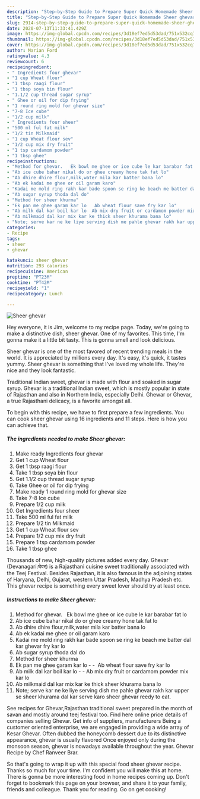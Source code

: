 ```yaml
---
description: "Step-by-Step Guide to Prepare Super Quick Homemade Sheer ghevar"
title: "Step-by-Step Guide to Prepare Super Quick Homemade Sheer ghevar"
slug: 2914-step-by-step-guide-to-prepare-super-quick-homemade-sheer-ghevar
date: 2020-07-13T11:33:41.429Z
image: https://img-global.cpcdn.com/recipes/3d18ef7ed5d53dad/751x532cq70/sheer-ghevar-recipe-main-photo.jpg
thumbnail: https://img-global.cpcdn.com/recipes/3d18ef7ed5d53dad/751x532cq70/sheer-ghevar-recipe-main-photo.jpg
cover: https://img-global.cpcdn.com/recipes/3d18ef7ed5d53dad/751x532cq70/sheer-ghevar-recipe-main-photo.jpg
author: Marian Ford
ratingvalue: 4.3
reviewcount: 6
recipeingredient:
- " Ingredients four ghevar"
- "1 cup Wheat flour"
- "1 tbsp raagi flour"
- "1 tbsp soya bin flour"
- "1.1/2 cup thread sugar syrup"
- " Ghee or oil for dip frying"
- "1 round ring mold for ghevar size"
- "7-8 Ice cube"
- "1/2 cup milk"
- " Ingredients four sheer"
- "500 ml ful fat milk"
- "1/2 tin Milkmaid"
- "1 cup Wheat flour sev"
- "1/2 cup mix dry fruit"
- "1 tsp cardamom powder"
- "1 tbsp ghee"
recipeinstructions:
- "Method for ghevar.   Ek bowl me ghee or ice cube le kar barabar fat lo"
- "Ab ice cube bahar nikal do or ghee creamy hone tak fat lo"
- "Ab dhire dhire flour,milk,water mila kar batter bana lo"
- "Ab ek kadai me ghee or oil garam karo"
- "Kadai me mold ring rakh kar bade spoon se ring ke beach me batter dal kar ghevar fry kar lo"
- "Ab sugar syrup thoda dal do"
- "Method for sheer khurma"
- "Ek pan me ghee garam kar lo   Ab wheat flour save fry kar lo"
- "Ab milk dal kar boil kar lo  Ab mix dry fruit or cardamom powder mix kar lo"
- "Ab milkmaid dal kar mix kar ke thick sheer khurama bana lo"
- "Note; serve kar ne ke liye serving dish me pahle ghevar rakh kar upper se sheer khurama dal kar serve karo sheer ghevar reedy to eat."
categories:
- Recipe
tags:
- sheer
- ghevar

katakunci: sheer ghevar 
nutrition: 293 calories
recipecuisine: American
preptime: "PT23M"
cooktime: "PT42M"
recipeyield: "1"
recipecategory: Lunch

---
```



![Sheer ghevar](https://img-global.cpcdn.com/recipes/3d18ef7ed5d53dad/751x532cq70/sheer-ghevar-recipe-main-photo.jpg)

Hey everyone, it is Jim, welcome to my recipe page. Today, we're going to make a distinctive dish, sheer ghevar. One of my favorites. This time, I'm gonna make it a little bit tasty. This is gonna smell and look delicious.

Sheer ghevar is one of the most favored of recent trending meals in the world. It is appreciated by millions every day. It's easy, it's quick, it tastes yummy. Sheer ghevar is something that I've loved my whole life. They're nice and they look fantastic.

Traditional Indian sweet, ghevar is made with flour and soaked in sugar syrup. Ghevar is a traditional Indian sweet, which is mostly popular in state of Rajasthan and also in Northern India, especially Delhi. Ghewar or Ghevar, a true Rajasthani delicacy, is a favorite amongst all.


To begin with this recipe, we have to first prepare a few ingredients. You can cook sheer ghevar using 16 ingredients and 11 steps. Here is how you can achieve that.

<!--inarticleads1-->

##### The ingredients needed to make Sheer ghevar:

1. Make ready  Ingredients four ghevar
1. Get 1 cup Wheat flour
1. Get 1 tbsp raagi flour
1. Take 1 tbsp soya bin flour
1. Get 1.1/2 cup thread sugar syrup
1. Take  Ghee or oil for dip frying
1. Make ready 1 round ring mold for ghevar size
1. Take 7-8 Ice cube
1. Prepare 1/2 cup milk
1. Get  Ingredients four sheer
1. Take 500 ml ful fat milk
1. Prepare 1/2 tin Milkmaid
1. Get 1 cup Wheat flour sev
1. Prepare 1/2 cup mix dry fruit
1. Prepare 1 tsp cardamom powder
1. Take 1 tbsp ghee


Thousands of new, high-quality pictures added every day. Ghevar (Devanagari:घेवर) is a Rajasthani cuisine sweet traditionally associated with the Teej Festival. Besides Rajasthan, it is also famous in the adjoining states of Haryana, Delhi, Gujarat, western Uttar Pradesh, Madhya Pradesh etc. This ghevar recipe is something every sweet lover should try at least once. 

<!--inarticleads2-->

##### Instructions to make Sheer ghevar:

1. Method for ghevar.   Ek bowl me ghee or ice cube le kar barabar fat lo
1. Ab ice cube bahar nikal do or ghee creamy hone tak fat lo
1. Ab dhire dhire flour,milk,water mila kar batter bana lo
1. Ab ek kadai me ghee or oil garam karo
1. Kadai me mold ring rakh kar bade spoon se ring ke beach me batter dal kar ghevar fry kar lo
1. Ab sugar syrup thoda dal do
1. Method for sheer khurma
1. Ek pan me ghee garam kar lo -  -  Ab wheat flour save fry kar lo
1. Ab milk dal kar boil kar lo -  - Ab mix dry fruit or cardamom powder mix kar lo
1. Ab milkmaid dal kar mix kar ke thick sheer khurama bana lo
1. Note; serve kar ne ke liye serving dish me pahle ghevar rakh kar upper se sheer khurama dal kar serve karo sheer ghevar reedy to eat.


See recipes for Ghevar,Rajasthan traditional sweet prepared in the month of savan and mostly around teej festival too. Find here online price details of companies selling Ghevar. Get info of suppliers, manufacturers Being a customer oriented enterprise, we are engaged in providing a wide array of Kesar Ghevar. Often dubbed the honeycomb dessert due to its distinctive appearance, ghevar is usually flavored Once enjoyed only during the monsoon season, ghevar is nowadays available throughout the year. Ghevar Recipe by Chef Ranveer Brar. 

So that's going to wrap it up with this special food sheer ghevar recipe. Thanks so much for your time. I'm confident you will make this at home. There is gonna be more interesting food in home recipes coming up. Don't forget to bookmark this page on your browser, and share it to your family, friends and colleague. Thank you for reading. Go on get cooking!
